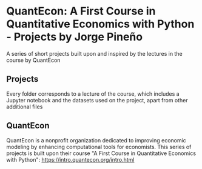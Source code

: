 # **QuantEcon: A First Course in Quantitative Economics with Python - Projects by Jorge Pineño**
A series of short projects built upon and inspired by the lectures in the course by QuantEcon
## **Projects**
Every folder corresponds to a lecture of the course, which includes a Jupyter notebook and the datasets used on the project, apart from other additional files
## **QuantEcon**
QuantEcon is a nonprofit organization dedicated to improving economic modeling by enhancing computational tools for economists. This series of projects is built upon their course "A First Course in Quantitative Economics with Python": https://intro.quantecon.org/intro.html
